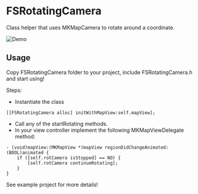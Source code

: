 FSRotatingCamera
================

Class helper that uses MKMapCamera to rotate around a coordinate.

![Demo](https://github.com/fernandospr/FSRotatingCamera/raw/master/images/FSRotatingCameraExampleDemo.gif)

## Usage

Copy FSRotatingCamera folder to your project, include FSRotatingCamera.h and start using!

Steps:

* Instantiate the class

```
[[FSRotatingCamera alloc] initWithMapView:self.mapView];
```
* Call any of the startRotating methods.
* In your view controller implement the following MKMapViewDelegate method:

```
- (void)mapView:(MKMapView *)mapView regionDidChangeAnimated:(BOOL)animated {
    if ([self.rotCamera isStopped] == NO) { 
        [self.rotCamera continueRotating];
    }
}
```


See example project for more details!
